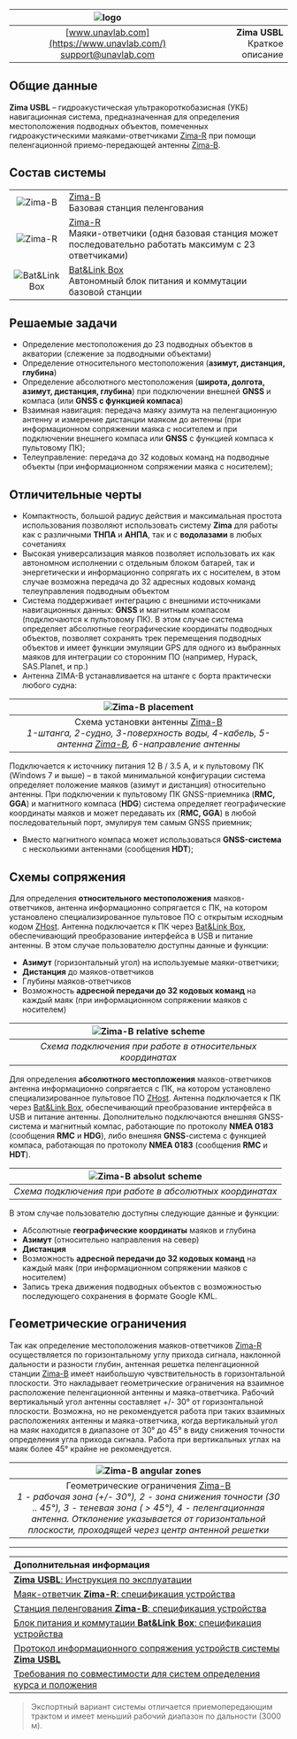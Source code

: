 | ![logo](https://ucnl.github.io/documentation/sm_logo.png) |  |
| :---: | ---: |
| [www.unavlab.com](https://www.unavlab.com/) <br/> [support@unavlab.com](mailto:support@unavlab.com) | **Zima USBL**<br/> Краткое описание |

<div style="page-break-after: always;"></div>

## Общие данные
**Zima USBL** – гидроакустическая ультракороткобазисная (УКБ) навигационная система, предназначенная для определения местоположения 
подводных объектов, помеченных гидроакустическими маяками-ответчиками [Zima-R](Zima_R_Specification_ru.md) при помощи пеленгационной 
приемо-передающей антенны [Zima-B](Zima_B_Specification_ru.md).

<div style="page-break-after: always;"></div>

## Состав системы

|  |  |
| :---: | :--- |
| ![Zima-B](https://ucnl.github.io/documentation/def_zima_b_ant.png) | [Zima-B](Zima_B_Specification_ru.md) <br/> Базовая станция пеленгования |
| ![Zima-R](https://ucnl.github.io/documentation/zima_r.png) | [Zima-R](Zima_R_Specification_ru.md) <br/> Маяки-ответчики (одня базовая станция может последовательно работать максимум с 23 ответчиками) |
| ![Bat&Link Box](https://ucnl.github.io/documentation/batnlinkbox.png) | [Bat&Link Box](Bat_n_link_box_Specification_ru.md) <br/> Автономный блок питания и коммутации базовой станции |

<div style="page-break-after: always;"></div>

## Решаемые задачи
* Определение местоположения до 23 подводных объектов в акватории (слежение за подводными объектами)
* Определение относительного местоположения (**азимут, дистанция, глубина**)
* Определение абсолютного местоположения (**широта, долгота, азимут, дистанция, глубина**) при подключении внешней **GNSS** и компаса 
(или **GNSS с функцией компаса**)
* Взаимная навигация: передача маяку азимута на пеленгационную антенну и измерение дистанции маяком до антенны (при информационном 
сопряжении маяка с носителем и при подключении внешнего компаса или **GNSS** с функцией компаса к пультовому ПК);
* Телеуправление: передача до 32 кодовых команд на подводные объекты (при информационном сопряжении маяка с носителем);

<div style="page-break-after: always;"></div>

## Отличительные черты
* Компактность, большой радиус действия и максимальная простота использования позволяют использовать систему **Zima** для работы как с 
различными **ТНПА** и **АНПА**, так и с **водолазами** в любых сочетаниях
* Высокая универсализация маяков позволяет использовать их как автономном исполнении с отдельным блоком батарей, так и энергетически 
и информационно сопрягать их с носителем, в этом случае возможна передача до 32 адресных кодовых команд телеуправления подводным объектом
* Система поддерживает интеграцию с внешними источниками навигационных данных: **GNSS** и магнитным компасом (подключаются к пультовому ПК). 
В этом случае система определяет абсолютные географические координаты подводных объектов, позволяет сохранять трек перемещения подводных 
объектов и имеет функции эмуляции GPS для одного из выбранных маяков для интеграции со сторонним ПО (например, Hypack, SAS.Planet, и пр.)
* Антенна ZIMA-B устанавливается на штанге с борта практически любого судна:

<div style="page-break-after: always;"></div>

| ![Zima-B placement](https://ucnl.github.io/documentation/zima_boat_placement.png) |
| :---: |
| Схема установки антенны [Zima-B](Zima_B_Specification_ru.md) <br/> _1-штанга, 2-судно, 3-поверхность воды, 4-кабель, 5-антенна [Zima-B](Zima_B_Specification_ru.md), 6-направление антенны_ |

<div style="page-break-after: always;"></div>

Подключается к источнику питания 12 В / 3.5 А, и к пультовому ПК (Windows 7 и выше) – в такой минимальной конфигурации система определяет 
положение маяков (азимут и дистанция) относительно антенны. При подключении к пультовому ПК GNSS-приемника (**RMC, GGA**) и магнитного 
компаса (**HDG**) система определяет географические координаты маяков и может передавать их (**RMC, GGA**) в любой последовательный порт, 
эмулируя тем самым GNSS приемник;
* Вместо магнитного компаса может использоваться **GNSS-система** с несколькими антеннами (сообщения **HDT**);

<div style="page-break-after: always;"></div>

## Схемы сопряжения
Для определения **относительного местоположения** маяков-ответчиков, антенна информационно сопрягается с ПК, на котором установлено 
специализированное пультовое ПО с открытым исходным кодом [ZHost](https://github.com/ucnl/ZHost). Антенна подключается к ПК через
[Bat&Link Box](Bat_n_link_box_Specification_ru.md), обеспечивающий преобразование интерфейса в USB и питание антенны. 
В этом случае пользователю доступны данные и функции:
* **Азимут** (горизонтальный угол) на используемые маяки-ответчики;
* **Дистанция** до маяков-ответчиков
* Глубины маяков-ответчиков
* Возможность **адресной передачи до 32 кодовых команд** на каждый маяк (при информационном сопряжении маяков с носителем)

| ![Zima-B relative scheme](https://ucnl.github.io/documentation/zima_relative_scheme.png) |
| :---: |
| _Схема подключения при работе в относительных координатах_ |

Для определения **абсолютного местопложения** маяков-ответчиков антенна информационно сопрягается с ПК, на котором установлено 
специализированное пультовое ПО [ZHost](https://github.com/ucnl/ZHost). Антенна подключается к ПК через
[Bat&Link Box](Bat_n_link_box_Specification_ru.md), обеспечивающий преобразование интерфейса в USB и питание антенны.
Дополнительно подключаются внешняя GNSS-система и магнитный компас, работающие по протоколу **NMEA 0183** (сообщения **RMC** и **HDG**), 
либо внешняя **GNSS**-система с функцией компаса, работающая по протоколу **NMEA 0183** (сообщения **RMC** и **HDT**).

| ![Zima-B absolut scheme](https://ucnl.github.io/documentation/zima_abs_scheme.png) |
| :---: |
| _Схема подключения при работе в абсолютных координатах_ |

В этом случае пользователю доступны следующие данные и функции:
* Абсолютные **географические координаты** маяков и глубина
* **Азимут** (относительно направления на север)
* **Дистанция**
* Возможность **адресной передачи до 32 кодовых команд** на каждый маяк (при информационном сопряжении маяков с носителем)
* Запись трека движения подводных объектов с возможностью последующего сохранения в формате Google KML.

<div style="page-break-after: always;"></div>

## Геометрические ограничения

Так как определение местоположения маяков-ответчиков [Zima-R](Zima_R_Specification_ru.md) осуществляется по горизонтальному углу прихода
сигнала, наклонной дальности и разности глубин, антенная решетка пеленгационной станции [Zima-B](Zima_B_Specification_ru.md) имеет наибольшую чувствительность в горизонтальной плоскости. Это накладывает геометрические ограничения на взаимное расположение пеленгационной
антенны и маяка-ответчика. Рабочий вертикальный угол антенны составляет +/- 30° от горизонтальной плоскости. Возможна, но не рекомендуется работа при таких взаимных расположениях антенны и маяка-ответчика, когда вертикальный угол на маяк находится в диапазоне от 30° до 45° в виду снижения точности определения угла прихода сигнала. Работа при вертикальных углах на маяк более 45° крайне не рекомендуется.  

| ![Zima-B angular zones](https://ucnl.github.io/documentation/zima_dir.png) |
| :---: |
| Геометрические ограничения [Zima-B](Zima_B_Specification_ru.md) <br/> _1 - рабочая зона (+/- 30°), 2 - зона снижения точности (30 .. 45°), 3 - теневая зона ( > 45°), 4 - пеленгационная антенна. Отклонение указывается от горизонтальной плоскости, проходящей через центр антенной решетки_ |

<div style="page-break-after: always;"></div>

_________  

| **Дополнительная информация** |
| :--- |
| [**Zima USBL**: Инструкция по эксплуатации](Zima_Users_manual_ru.md) |
| [Маяк-ответчик **Zima-R**: спецификация устройства](Zima_R_Specification_ru.md) |
| [Станция пеленгования **Zima-B**: спецификация устройства](Zima_B_Specification_ru.md) |
| [Блок питания и коммутации **Bat&Link Box**: спецификация устройства](Bat_n_link_box_Specification_ru.md) |
| [Протокол информационного сопряжения устройств системы **Zima USBL**](Zima_Protocol_Specification_ru.md) |
| [Требования по совместимости для систем определения курса и положения](Zima_GNSS_requirements_ru.md) |

> Экспортный вариант системы отличается приемопередающим трактом и имеет меньший рабочий диапазон по дальности (3000 м).

